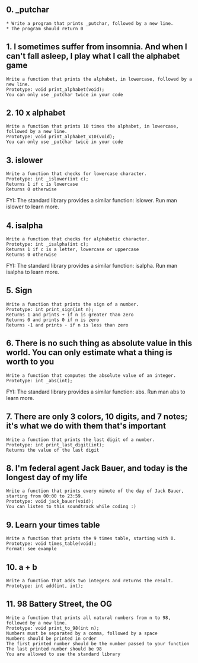 ## 0. _putchar ##
	
	* Write a program that prints _putchar, followed by a new line.
	* The program should return 0

## 1. I sometimes suffer from insomnia. And when I can't fall asleep, I play what I call the alphabet game ##

	Write a function that prints the alphabet, in lowercase, followed by a new line.
	Prototype: void print_alphabet(void);
	You can only use _putchar twice in your code

## 2. 10 x alphabet ##

	Write a function that prints 10 times the alphabet, in lowercase, followed by a new line.
	Prototype: void print_alphabet_x10(void);
	You can only use _putchar twice in your code

## 3. islower ##
	
	Write a function that checks for lowercase character.
	Prototype: int _islower(int c);
	Returns 1 if c is lowercase
	Returns 0 otherwise
FYI: The standard library provides a similar function: islower. Run man islower to learn more.

## 4. isalpha ##

	Write a function that checks for alphabetic character.
	Prototype: int _isalpha(int c);
	Returns 1 if c is a letter, lowercase or uppercase
	Returns 0 otherwise
FYI: The standard library provides a similar function: isalpha. Run man isalpha to learn more.

## 5. Sign ##

	Write a function that prints the sign of a number.
	Prototype: int print_sign(int n);
	Returns 1 and prints + if n is greater than zero
	Returns 0 and prints 0 if n is zero
	Returns -1 and prints - if n is less than zero

## 6. There is no such thing as absolute value in this world. You can only estimate what a thing is worth to you ##

	Write a function that computes the absolute value of an integer.
	Prototype: int _abs(int);
FYI: The standard library provides a similar function: abs. Run man abs to learn more.

## 7. There are only 3 colors, 10 digits, and 7 notes; it's what we do with them that's important ##

	Write a function that prints the last digit of a number.
	Prototype: int print_last_digit(int);
	Returns the value of the last digit

## 8. I'm federal agent Jack Bauer, and today is the longest day of my life ##

	Write a function that prints every minute of the day of Jack Bauer, starting from 00:00 to 23:59.
	Prototype: void jack_bauer(void);
	You can listen to this soundtrack while coding :)

## 9. Learn your times table ##

	Write a function that prints the 9 times table, starting with 0.
	Prototype: void times_table(void);
	Format: see example

## 10. a + b ##

	Write a function that adds two integers and returns the result.
	Prototype: int add(int, int);

## 11. 98 Battery Street, the OG ##

	Write a function that prints all natural numbers from n to 98, followed by a new line.
	Prototype: void print_to_98(int n);
	Numbers must be separated by a comma, followed by a space
	Numbers should be printed in order
	The first printed number should be the number passed to your function
	The last printed number should be 98
	You are allowed to use the standard library
